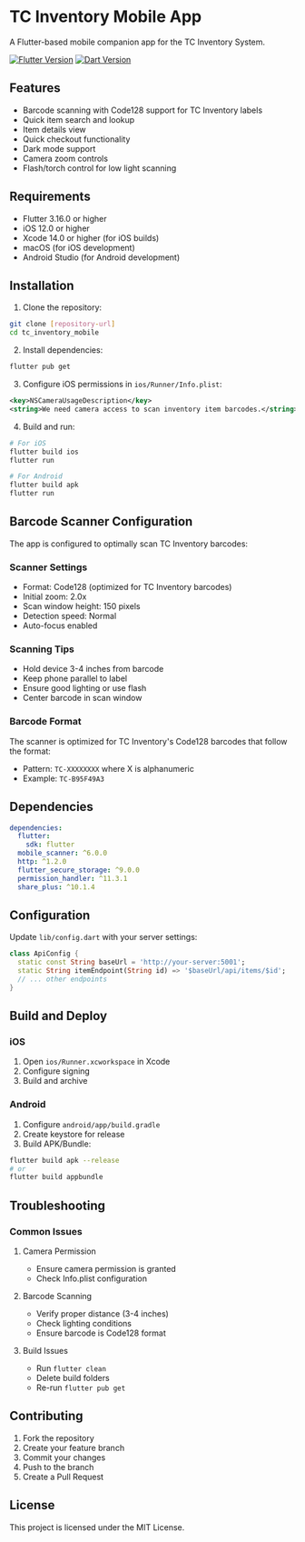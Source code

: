 # TC Inventory Mobile App

A Flutter-based mobile companion app for the TC Inventory System.

[![Flutter Version](https://img.shields.io/badge/flutter-3.16.0-blue.svg)](https://flutter.dev/)
[![Dart Version](https://img.shields.io/badge/dart-3.2.0-blue.svg)](https://dart.dev/)

## Features

- Barcode scanning with Code128 support for TC Inventory labels
- Quick item search and lookup
- Item details view
- Quick checkout functionality
- Dark mode support
- Camera zoom controls
- Flash/torch control for low light scanning

## Requirements

- Flutter 3.16.0 or higher
- iOS 12.0 or higher
- Xcode 14.0 or higher (for iOS builds)
- macOS (for iOS development)
- Android Studio (for Android development)

## Installation

1. Clone the repository:
```bash
git clone [repository-url]
cd tc_inventory_mobile
```

2. Install dependencies:
```bash
flutter pub get
```

3. Configure iOS permissions in `ios/Runner/Info.plist`:
```xml
<key>NSCameraUsageDescription</key>
<string>We need camera access to scan inventory item barcodes.</string>
```

4. Build and run:
```bash
# For iOS
flutter build ios
flutter run

# For Android
flutter build apk
flutter run
```

## Barcode Scanner Configuration

The app is configured to optimally scan TC Inventory barcodes:

### Scanner Settings
- Format: Code128 (optimized for TC Inventory barcodes)
- Initial zoom: 2.0x
- Scan window height: 150 pixels
- Detection speed: Normal
- Auto-focus enabled

### Scanning Tips
- Hold device 3-4 inches from barcode
- Keep phone parallel to label
- Ensure good lighting or use flash
- Center barcode in scan window

### Barcode Format
The scanner is optimized for TC Inventory's Code128 barcodes that follow the format:
- Pattern: `TC-XXXXXXXX` where X is alphanumeric
- Example: `TC-B95F49A3`

## Dependencies

```yaml
dependencies:
  flutter:
    sdk: flutter
  mobile_scanner: ^6.0.0
  http: ^1.2.0
  flutter_secure_storage: ^9.0.0
  permission_handler: ^11.3.1
  share_plus: ^10.1.4
```

## Configuration

Update `lib/config.dart` with your server settings:

```dart
class ApiConfig {
  static const String baseUrl = 'http://your-server:5001';
  static String itemEndpoint(String id) => '$baseUrl/api/items/$id';
  // ... other endpoints
}
```

## Build and Deploy

### iOS
1. Open `ios/Runner.xcworkspace` in Xcode
2. Configure signing
3. Build and archive

### Android
1. Configure `android/app/build.gradle`
2. Create keystore for release
3. Build APK/Bundle:
```bash
flutter build apk --release
# or
flutter build appbundle
```

## Troubleshooting

### Common Issues

1. Camera Permission
   - Ensure camera permission is granted
   - Check Info.plist configuration

2. Barcode Scanning
   - Verify proper distance (3-4 inches)
   - Check lighting conditions
   - Ensure barcode is Code128 format

3. Build Issues
   - Run `flutter clean`
   - Delete build folders
   - Re-run `flutter pub get`

## Contributing

1. Fork the repository
2. Create your feature branch
3. Commit your changes
4. Push to the branch
5. Create a Pull Request

## License

This project is licensed under the MIT License.
